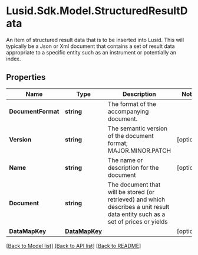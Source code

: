 # Lusid.Sdk.Model.StructuredResultData
An item of structured result data that is to be inserted into Lusid. This will typically be a Json or Xml document that  contains a set of result data appropriate to a specific entity such as an instrument or potentially an index.

## Properties

Name | Type | Description | Notes
------------ | ------------- | ------------- | -------------
**DocumentFormat** | **string** | The format of the accompanying document. | 
**Version** | **string** | The semantic version of the document format; MAJOR.MINOR.PATCH | [optional] 
**Name** | **string** | The name or description for the document | [optional] 
**Document** | **string** | The document that will be stored (or retrieved) and which describes a unit result data entity such as a set of prices or yields | 
**DataMapKey** | [**DataMapKey**](DataMapKey.md) |  | [optional] 

[[Back to Model list]](../README.md#documentation-for-models) [[Back to API list]](../README.md#documentation-for-api-endpoints) [[Back to README]](../README.md)

